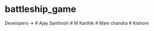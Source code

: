 # battleship_game
Developers -> # Ajay Santhosh
              # M Karthik
              # Mani chandra
              # Kishore
